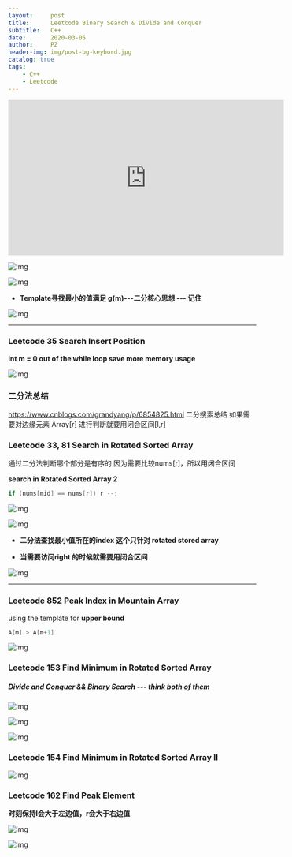 ```yaml
---
layout:     post
title:      Leetcode Binary Search & Divide and Conquer
subtitle:   C++
date:       2020-03-05
author:     PZ
header-img: img/post-bg-keybord.jpg
catalog: true
tags:
    - C++
    - Leetcode
---
```


<iframe width="560" height="315" src="https://www.youtube.com/embed/v57lNF2mb_s" frameborder="0" allow="accelerometer; autoplay; encrypted-media; gyroscope; picture-in-picture" allowfullscreen></iframe>

![img](https://raw.githubusercontent.com/pzheng16/pzheng16.github.io/master/img/BinarySearch/1.png)

![img](https://raw.githubusercontent.com/pzheng16/pzheng16.github.io/master/img/BinarySearch/2.png)

- **Template寻找最小的值满足 g(m)---二分核心思想 --- 记住**

![img](https://raw.githubusercontent.com/pzheng16/pzheng16.github.io/master/img/BinarySearch/3.png)

---

### Leetcode 35 Search Insert Position

**int m = 0 out of the while loop save more memory usage**

![img](https://raw.githubusercontent.com/pzheng16/pzheng16.github.io/master/img/BinarySearch/4.png)


### 二分法总结 

https://www.cnblogs.com/grandyang/p/6854825.html
二分搜索总结
如果需要对边缘元素 Array[r] 进行判断就要用闭合区间[l,r]


### Leetcode 33, 81 Search in Rotated Sorted Array

通过二分法判断哪个部分是有序的
因为需要比较nums[r]，所以用闭合区间

**search in Rotated Sorted Array 2**
```c++
if (nums[mid] == nums[r]) r --;
```
![img](https://raw.githubusercontent.com/pzheng16/pzheng16.github.io/master/img/BinarySearch/5.png)

![img](https://raw.githubusercontent.com/pzheng16/pzheng16.github.io/master/img/BinarySearch/6.png)

- **二分法查找最小值所在的index 这个只针对 rotated stored array**

- **当需要访问right 的时候就需要用闭合区间**

![img](https://raw.githubusercontent.com/pzheng16/pzheng16.github.io/master/img/BinarySearch/7.png)

---

### Leetcode 852 Peak Index in Mountain Array

using the template for **upper bound**
```c++
A[m] > A[m+1]
```

![img](https://raw.githubusercontent.com/pzheng16/pzheng16.github.io/master/img/BinarySearch/8.png)

### Leetcode 153 Find Minimum in Rotated Sorted Array

 ##### Divide and Conquer && Binary Search --- think both of them

 ![img](https://raw.githubusercontent.com/pzheng16/pzheng16.github.io/master/img/BinarySearch/9.png)

 ![img](https://raw.githubusercontent.com/pzheng16/pzheng16.github.io/master/img/BinarySearch/11.png)

 ![img](https://raw.githubusercontent.com/pzheng16/pzheng16.github.io/master/img/BinarySearch/10.png)

 ### Leetcode 154 Find Minimum in Rotated Sorted Array II

 ![img](https://raw.githubusercontent.com/pzheng16/pzheng16.github.io/master/img/BinarySearch/12.png)


### Leetcode 162 Find Peak Element 

**时刻保持l会大于左边值，r会大于右边值**

 ![img](https://raw.githubusercontent.com/pzheng16/pzheng16.github.io/master/img/BinarySearch/13.png)

  ![img](https://raw.githubusercontent.com/pzheng16/pzheng16.github.io/master/img/BinarySearch/14.png)

  